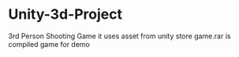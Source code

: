 # Unity-3d-Project
3rd Person Shooting Game
it uses asset from unity store 
game.rar is compiled game for demo 
